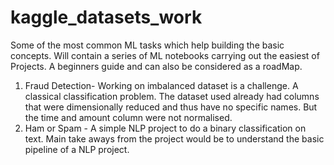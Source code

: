 # kaggle_datasets_work
Some of the most common ML tasks which help building the basic concepts.
Will contain a series of ML notebooks carrying out the easiest of Projects.
A beginners guide and can also be considered as a roadMap.
1) Fraud Detection- Working on imbalanced dataset is a challenge. A classical classification problem. The dataset used already had columns that were dimensionally reduced and thus have no specific names. But the time and amount column were not normalised.
2) Ham or Spam - A simple NLP project to do a binary classification on text. Main take aways from the project would be to understand the basic pipeline of a NLP project. 
